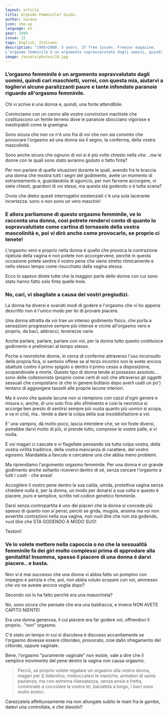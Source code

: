 ```yaml
---
layout: article
title: Orgasmo Femminile? Guida.
author: Sarava
icon: she-up
language: en
year: 1999
issue: 22
tags: English, Italiano
description: "1995>2000. 5 years. 27 free issues. Freezer magazine.
L’orgasmo femminile è un argomento sopravvalutato dagli uomini, quindi cari maschietti, vorrei, con questa mia, aiutarvi a togliervi alcune paralizzanti paure e tante infondate paranoie riguardo all'orgasmo femminile."
image: /assets/photos/24.jpg
---
```


### L’orgasmo femminile è un argomento sopravvalutato dagli uomini, quindi cari maschietti, vorrei, con questa mia, aiutarvi a togliervi alcune paralizzanti paure e tante infondate paranoie riguardo all'orgasmo femminile.

Chi vi scrive é una donna e, quindi, una fonte attendibile.

Cominciamo con un cenno alle vostre convinzioni machiste che costituiscono un fertile terreno dove le paranoie sbocciano vigorose e inestirpabili come la gramigna.

Sono sicura che non ce n'é uno fra di voi che non sia convinto che provocare l'orgasmo ad una donna sia il segno, la conferma, della vostra mascolinità.

Sono anche sicura che ognuno di voi si é più volte chiesto nella vita:
..ma le donne con le quali sono stato avranno goduto o fatto finta?

Per non parlare di quelle situazioni durante le quali, avendo fra le braccia una donna che mostra tutti i segni del godimento, avete un momento di estraneamento e, guardandola di sguincio, per non farvene accorgere, vi siete chiesti, guardoni di voi stessi, ma questa sta godendo o è tutta scena?

Ovvio che dietro questi interrogativi esistenziali c'é una sola lacerante incertezza: sono o non sono un vero maschio!

### E allora parliamone di questo orgasmo femminile, ve lo racconta una donna, così potrete rendervi conto di quanto lo sopravvalutiate come cartina di tornasole della vostra mascolinità e, poi vi dirò anche come provocarlo, se proprio ci tenete!

L'orgasmo vero e proprio nella donna é quello che provoca la contrazione ripetuta della vagina e non potete non accorgervene, perché in questa occasione potete sentire il vostro pene che viene stretto ritmicamente e nello stesso tempo come risucchiato dalla vagina stessa.

Ecco lo sapevo direte tutte che la maggior parte delle donne con cui sono stato hanno fatto solo finta quelle troie.

### No, cari, vi sbagliate a causa dei vostri pregiudizi.

La donna ha diversi e svariati modi di godere e l'orgasmo che vi ho appena descritto non é l'unico modo per lei di provare piacere.

Una donna attratta da voi trae un intenso godimento fisico, che porta a sensazioni progressive sempre più intense e vicine all'orgasmo vero e proprio, da baci, abbracci, tenerezze varie.

Anche parlare, parlare, parlare con voi, per la donna tutto questo costituisce godimento e preliminari al tempo stesso.

Poche e nevrotiche donne, in cerca di conferme attraverso l'uso inconsulto della propria fica, si sentono offese se al terzo incontro non le avete ancora sbattute contro il primo spigolo o dentro il primo cesso a disposizione, scopandovele a morte.
Questo tipo di donna tende al possesso assoluto... sono delle collezioniste (proprio come certi di voi) che attraverso gli oggetti sessuali che conquistano (e che in genere buttano dopo averli usati un po') tentano di aggiungere tasselli alle proprie lacune interiori.

Ma é ovvio che queste lacune non si riempiono con cazzi d'ogni genere e misura o, anche, di uno solo fino allo sfinimento e così la nevrotica si accorge ben presto di sentirsi sempre più vuota quanto più uomini si scopa, e va in crisi, ma.. tende a dare la colpa della sua insoddisfazione a voi.


E' una vampira, dà molto poco, lascia intendere che, se voi foste diversi, potrebbe darvi molto di più, si prende tutto, comprese le vostre palle, e vi molla.

E voi magari ci cascate e vi flagellate pensando sia tutta colpa vostra, della vostra virilità traditrice, della vostra mancanza di carattere, del vostro egoismo.
Mandatela a fanculo e cercatene una che abbia meno problemi.

Ma riprendiamo l'argomento orgasmo femminile.
Per una donna é un grande godimento anche soltanto ricevervi dentro di sé, senza cercare l'orgasmo a tutti i costi - che ansia!

Accogliere il vostro pene dentro la sua calda, umida, protettiva vagina senza chiedere nulla é, per la donna, un modo per donarsi a sua volta e questo é piacere, puro e semplice, scritto nel codice genetico femminile.

Darsi senza contropartita é uno dei piaceri che la donna si concede più spesso di quanto non si pensi; perciò se grida, mugola, ansima ma voi non avvertite contrazioni nella sua vagina, non vuol dire che non sta godendo, vuol dire che STA GODENDO A MODO SUO!

Testoni!

### Ve lo volete mettere nella capoccia o no che la sessualità femminile fa dei giri molto complessi prima di approdare alla genitalità! Insomma, spesso il piacere di una donna é darvi piacere.. e basta.

Non vi é mai successo che una donna vi abbia fatto un pompino con impegno e perizia e che, poi, non abbia voluto scopare con voi, ammesso che voi ne aveste ancora voglia dopo?

Secondo voi lo ha fatto perché era una masochista?

No, sono sicura che pensate che era una baldracca, e invece NON AVETE CAPITO NIENTE!

Era una donna generosa, il cui piacere era far godere voi, offrendovi il proprio.. "non" orgasmo.

C'é stato un tempo in cui si discuteva é discusso accanitamente se l'orgasmo dovesse essere clitorideo, provocato, cioé dallo sfregamento del clitoride, oppure vaginale.

Bene, l'orgasmo "puramente vaginale" non esiste, vale a dire che il semplice movimento del pene dentro la vagina non causa orgasmo.

>Perciò, se proprio volete regalare un orgasmo alla vostra donna, magari per S.Valentino, rimboccatevi le maniche, armatevi di santa pazienza, ma con estrema rilassatezza, senza ansia e fretta, cominciate a coccolare la vostra lei, baciatela a lungo, i baci sono molto erotici.

Carezzatela affettuosamente ma non allungate subito le mani fra le gambe, datevi una controllata, e che diavolo!!
